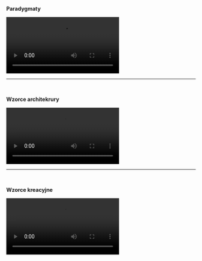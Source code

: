 **Paradygmaty**

<video controls src="01_paradygmaty.mp4" title="Title"></video>

---
<br>

**Wzorce architekrury**

<video controls src="02_wzorce_architektury.mp4" title="Title"></video>

---
<br>

**Wzorce kreacyjne**

<video controls src="03_wzorce_kreacyjne.mp4" title="Title"></video>